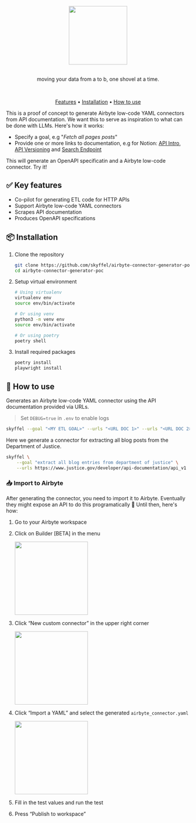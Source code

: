 <div align="center">
	<img width="160px" src="https://framerusercontent.com/images/cAARifhJDsiixC5dDUpMal42BM.svg" />
	<br>
	<br>
	<p>moving your data from a to b, one shovel at a time.
	</p>
	<br>
    <p align="center">
        <a href="#-key-features">Features</a> •
        <a href="#-installation">Installation</a> •
        <a href="#-how-to-use">How to use</a>
    </p>
</div>

This is a proof of concept to generate Airbyte low-code YAML connectors from API documentation. We want this to serve as inspiration to what can be done with LLMs. Here's how it works:

- Specify a goal, e.g "_Fetch all pages posts_"
- Provide one or more links to documentation, e.g for Notion: [API Intro](https://developers.notion.com/reference/intro), [API Versioning](https://developers.notion.com/reference/versioning) and [Search Endpoint](https://developers.notion.com/reference/post-search)

This will generate an OpenAPI specificatin and a Airbyte low-code connector. Try it!

## ✅ Key features

- Co-pilot for generating ETL code for HTTP APIs
- Support Airbyte low-code YAML connectors
- Scrapes API documentation
- Produces OpenAPI specifications

## 📦 Installation

1. Clone the repository

   ```bash
   git clone https://github.com/skyffel/airbyte-connector-generator-poc
   cd airbyte-connector-generator-poc
   ```

2. Setup virtual environment

   ```bash
   # Using virtualenv
   virtualenv env
   source env/bin/activate

   # Or using venv
   python3 -m venv env
   source env/bin/activate

   # Or using poetry
   poetry shell
   ```

3. Install required packages

   ```bash
   poetry install
   playwright install
   ```

## 🚀 How to use

Generates an Airbyte low-code YAML connector using the API documentation provided via URLs.

> Set `DEBUG=true` in `.env` to enable logs

```bash
skyffel --goal "<MY ETL GOAL>" --urls "<URL DOC 1>" --urls "<URL DOC 2>"
```

Here we generate a connector for extracting all blog posts from the Department of Justice.

```bash
skyffel \
    --goal "extract all blog entries from department of justice" \
    --urls https://www.justice.gov/developer/api-documentation/api_v1
```

### 📥 Import to Airbyte

After generating the connector, you need to import it to Airbyte. Eventually they might expose an API to do this programatically 🤞 Until then, here's how:

1. Go to your Airbyte workspace
2. Click on Builder [BETA] in the menu

   <img width="200px" src="https://github.com/skyffel/airbyte-connector-generator-poc/assets/25622412/4b7ce182-03b4-48d7-a99a-bead287ff297" />

3. Click “New custom connector” in the upper right corner

   <img width="200px" src="https://github.com/skyffel/airbyte-connector-generator-poc/assets/25622412/f89d0660-1dc1-4f37-b46c-c22a94e7cee0" />

4. Click “Import a YAML” and select the generated `airbyte_connector.yaml`

   <img width="200px" src="https://github.com/skyffel/airbyte-connector-generator-poc/assets/25622412/dc210240-b23d-47b0-a024-26e70834b28a" />

5. Fill in the test values and run the test
6. Press “Publish to workspace”
